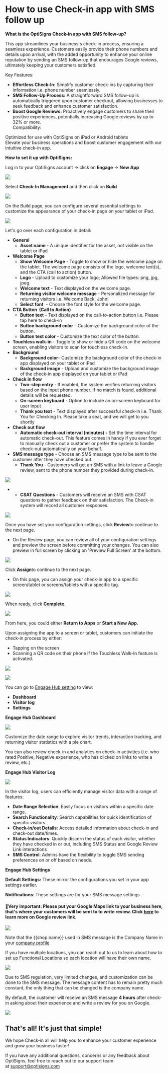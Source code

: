 # How to use Check-in app with SMS follow up

**What is the OptiSigns Check-in app with SMS follow-up?**

This app streamlines your business's check-in process, ensuring a seamless experience. Customers easily provide their phone numbers and details upon arrival, with the added opportunity to enhance your online reputation by sending an SMS follow-up that encourages Google reviews, ultimately keeping your customers satisfied.

Key Features:

* **Effortless Check-In:** Simplify customer check-ins by capturing their information i.e. phone number seamlessly.
* **SMS Follow-Up Process:** A straightforward SMS follow-up is automatically triggered upon customer checkout, allowing businesses to seek feedback and enhance customer satisfaction.
* **Boost Google Reviews:** Proactively engage customers to share their positive experiences, potentially increasing Google reviews by up to 32% or more.  
  Compatibility:

Optimized for use with OptiSigns on iPad or Android tablets  
Elevate your business operations and boost customer engagement with our intuitive check-in app.

**How to set it up with OptiSigns:**

Log in to your OptiSigns account -> click on **Engage** -> **New App**

![](https://support.optisigns.com/hc/article_attachments/23566944283283)

Select **Check-In Management** and then click on **Build**

![](https://support.optisigns.com/hc/article_attachments/23566934954771)

On the Build page, you can configure several essential settings to customize the appearance of your check-in page on your tablet or iPad.

![](https://support.optisigns.com/hc/article_attachments/23566950441875)

Let's go over each configuration in detail:

* **General**
  + **Asset name** - A unique identifier for the asset, not visible on the tablet or iPad
* **Welcome Page**
  + **Show Welcome Page** - Toggle to show or hide the welcome page on the tablet. The welcome page consists of the logo, welcome text(s), and the CTA (call to action) button.
  + **Logo** - Upload to customize your logo; Allowed file types: png, jpg, jpeg.
  + **Welcome text** - Text displayed on the welcome page.
  + **Returning visitor welcome message** - Personalized message for returning visitors i.e. Welcome Back, John!
  + **Select font**  - Choose the font style for the welcome page.
* **CTA Button  (Call to Action)**
  + **Button text** - Text displayed on the call-to-action button i.e. Please tap here to check-in
  + **Button background color** - Customize the background color of the button.
  + **Button text color** - Customize the text color of the button.
* **Touchless walk-in** - Toggle to show or hide a QR code on the welcome screen, enabling visitors to scan for touchless check-in.
* **Background**
  + **Background color**- Customize the background color of the check-in app displayed on your tablet or iPad
  + **Background image** - Upload and customize the background image of the check-in app displayed on your tablet or iPad
* **Check in flow**
  + **Two-step entry** - If enabled, the system verifies returning visitors based on the input phone number. If no match is found, additional details will be requested.
  + **On-screen keyboard** - Option to include an on-screen keyboard for user input
  + **Thank you text** - Text displayed after successful check-in i.e. Thank You for Checking In. Please take a seat, and we will get to you shortly
* **Check out flow**
  + **Automatic check-out interval (minutes) -** Set the time interval for automatic check-out. This feature comes in handy if you ever forget to manually check out a customer or prefer the system to handle check-out automatically on your behalf.
* **SMS message type** - Choose an SMS message type to be sent to the customer after they have checked out.
  + ****Thank You**** - Customers will get an SMS with a link to leave a Google review, sent to the phone number they provided during check-in.

![](https://support.optisigns.com/hc/article_attachments/23863025847187)

* + **CSAT Questions** - Customers will receive an SMS with CSAT questions to gather feedback on their satisfaction. The Check-in system will record all customer responses.

![](https://support.optisigns.com/hc/article_attachments/23862608100371)

Once you have set your configuration settings, click **Review**to continue to the next page.

* On the Review page, you can review all of your configuration settings and preview the screen before committing your changes. You can also preview in full screen by clicking on 'Preview Full Screen' at the bottom.

![](https://support.optisigns.com/hc/article_attachments/24134179036435)

Click **Assign**to continue to the next page.

* On this page, you can assign your check-in app to a specific screen/tablet or screens/tablets with a specific tag.

![](https://support.optisigns.com/hc/article_attachments/24134162893203)

When ready, click **Complete**.

![](https://support.optisigns.com/hc/article_attachments/24134179048979)

From here, you could either **Return to Apps** or **Start a New App.**

Upon assigning the app to a screen or tablet, customers can initiate the check-in process by either:

* Tapping on the screen
* Scanning a QR code on their phone if the Touchless Walk-In feature is activated.

![](https://support.optisigns.com/hc/article_attachments/23566944294035)

![](https://support.optisigns.com/hc/article_attachments/23566919107347)

You can go to [Engage Hub setting](https://app.optisigns.com/app/crm-management) to view:

* **Dashboard**
* **Visitor log**
* **Settings**

**Engage Hub Dashboard**

![](https://support.optisigns.com/hc/article_attachments/24134409892755)

Customize the date range to explore visitor trends, interaction tracking, and returning visitor statistics with a pie chart.

You can also review check-in and analytics on check-in activities (i.e. who rated Positive, Negative experience, who has clicked on links to write a review, etc.)

**Engage Hub Visitor Log**

**![](https://support.optisigns.com/hc/article_attachments/24134425387923)**

In the visitor log, users can efficiently manage visitor data with a range of features:

* **Date Range Selection**: Easily focus on visitors within a specific date range.
* **Search Functionality**: Search capabilities for quick identification of specific visitors.
* **Check-in/out Details**: Access detailed information about check-in and check-out date/times.
* **Status Indicators**: Quickly discern the status of each visitor, whether they have checked in or out, including SMS Status and Google Review Link interactions
* **SMS Control**: Admins have the flexibility to toggle SMS sending preferences on or off based on needs.

**Engage Hub Settings**

**Default Settings:** These mirror the configurations you set in your app settings earlier.

**Notifications**: These settings are for your SMS message settings  -

#### **🔑Very important:** Please put your Google Maps link to your business here, that's where your customers will be sent to to write review. Click [here](https://support.optisigns.com/hc/en-us/articles/23629657318547-How-to-get-Google-Review-link) to learn more on Google review link.

![](https://support.optisigns.com/hc/article_attachments/23566956610963)

Note that the {{shop.name}} used in SMS message is the Company Name in your [company profile](https://app.optisigns.com/app/s/company-profile)

If you have multiple locations, you can reach out to us to learn about how to set up Functional Locations so each location will have their own name.

![](https://support.optisigns.com/hc/article_attachments/23566944306579)

Due to SMS regulation, very limited changes, and customization can be done to the SMS message. The message content has to remain pretty much constant, the only thing that can be changed is the company name.

By default, the customer will receive an SMS message **4 hours** after check-in asking about their experience and write a review for you on Google.

![](https://support.optisigns.com/hc/article_attachments/23566934988179)

## **That's all! It's just that simple!**

We hope Check-in all will help you to enhance your customer experience and grow your business faster!

If you have any additional questions, concerns or any feedback about OptiSigns, feel free to reach out to our support team at [support@optisigns.com](mailto:support@optisigns.com)